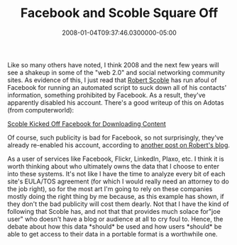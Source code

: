 ﻿---
title: Facebook and Scoble Square Off
date: "2008-01-04T09:37:46.0300000-05:00"
description: Like so many others have noted, I think 2008 and the next few years
featuredImage: img/facebook-and-scoble-square-off-featured.png
---

Like so many others have noted, I think 2008 and the next few years will see a shakeup in some of the "web 2.0" and social networking community sites. As evidence of this, I just read that [Robert Scoble](http://scobleizer.com/) has run afoul of Facebook for running an automated script to suck down all of his contacts' information, something prohibited by Facebook. As a result, they've apparently disabled his account. There's a good writeup of this on Adotas (from computerworld):



[Scoble Kicked Off Facebook for Downloading Content](http://www.adotas.com/2008/01/scoble-kicked-off-facebook-for-downloading-content)

Of course, such publicity is bad for Facebook, so not surprisingly, they've already re-enabled his account, according to [another post on Robert's blog](http://scobleizer.com/2008/01/03/facebook-lets-me-back-in).

As a user of services like Facebook, Flickr, LinkedIn, Plaxo, etc. I think it is worth thinking about who ultimately owns the data that I choose to enter into these systems. It's not like I have the time to analyze every bit of each site's EULA/TOS agreement (for which I would really need an attorney to do the job right), so for the most art I'm going to rely on these companies mostly doing the right thing by me because, as this example has shown, if they don't the bad publicity will cost them dearly. Not that I have the kind of following that Scoble has, and not that that provides much solace for"joe user" who doesn't have a blog or audience at all to cry foul to. Hence, the debate about how this data \*should\* be used and how users \*should\* be able to get access to their data in a portable format is a worthwhile one.


